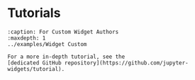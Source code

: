 # Tutorials

```{toctree}
:caption: For Custom Widget Authors
:maxdepth: 1
../examples/Widget Custom
```

```{hint}
For a more in-depth tutorial, see the
[dedicated GitHub repository](https://github.com/jupyter-widgets/tutorial).
```
